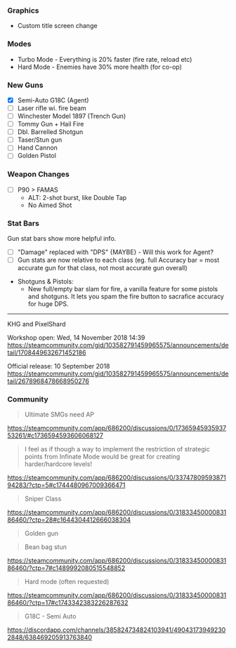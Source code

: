 ### Graphics

- Custom title screen change

### Modes

- Turbo Mode - Everything is 20% faster (fire rate, reload etc)
- Hard Mode - Enemies have 30% more health (for co-op)

### New Guns

- [x] Semi-Auto G18C (Agent)
- [ ] Laser rifle wi. fire beam
- [ ] Winchester Model 1897 (Trench Gun)
- [ ] Tommy Gun + Hail Fire
- [ ] Dbl. Barrelled Shotgun
- [ ] Taser/Stun gun
- [ ] Hand Cannon
- [ ] Golden Pistol

### Weapon Changes

- [ ] P90 > FAMAS
  - ALT: 2-shot burst, like Double Tap
  - No Aimed Shot

### Stat Bars

Gun stat bars show more helpful info.

- [ ] "Damage" replaced with "DPS" {MAYBE} - Will this work for Agent?
- [ ] Gun stats are now relative to each class (eg. full Accuracy bar = most accurate gun for that class, not most accurate gun overall)
- Shotguns & Pistols:
  - New full/empty bar slam for fire, a vanilla feature for some pistols and shotguns. It lets you spam the fire button to sacrafice accuracy for huge DPS.
---

KHG and PixelShard

Workshop open:
Wed, 14 November 2018 14:39
https://steamcommunity.com/gid/103582791459965575/announcements/detail/1708449632671452186

Official release:
10 September 2018
https://steamcommunity.com/gid/103582791459965575/announcements/detail/2678968478668950276


### Community

> Ultimate SMGs need AP

https://steamcommunity.com/app/686200/discussions/0/1736594593593753261/#c1736594593606068127

> I feel as if though a way to implement the restriction of strategic points from Infinate Mode would be great for creating harder/hardcore levels!

https://steamcommunity.com/app/686200/discussions/0/3374780959387194283/?ctp=5#c1744480967009366471

> Sniper Class

https://steamcommunity.com/app/686200/discussions/0/3183345000083186460/?ctp=28#c1644304412666038304

> Golden gun

> Bean bag stun

https://steamcommunity.com/app/686200/discussions/0/3183345000083186460/?ctp=7#c1489992080515548852

> Hard mode (often requested)

https://steamcommunity.com/app/686200/discussions/0/3183345000083186460/?ctp=17#c1743342383226287632

> G18C - Semi Auto

https://discordapp.com/channels/385824734824103941/490431739492302848/638469205913763840
